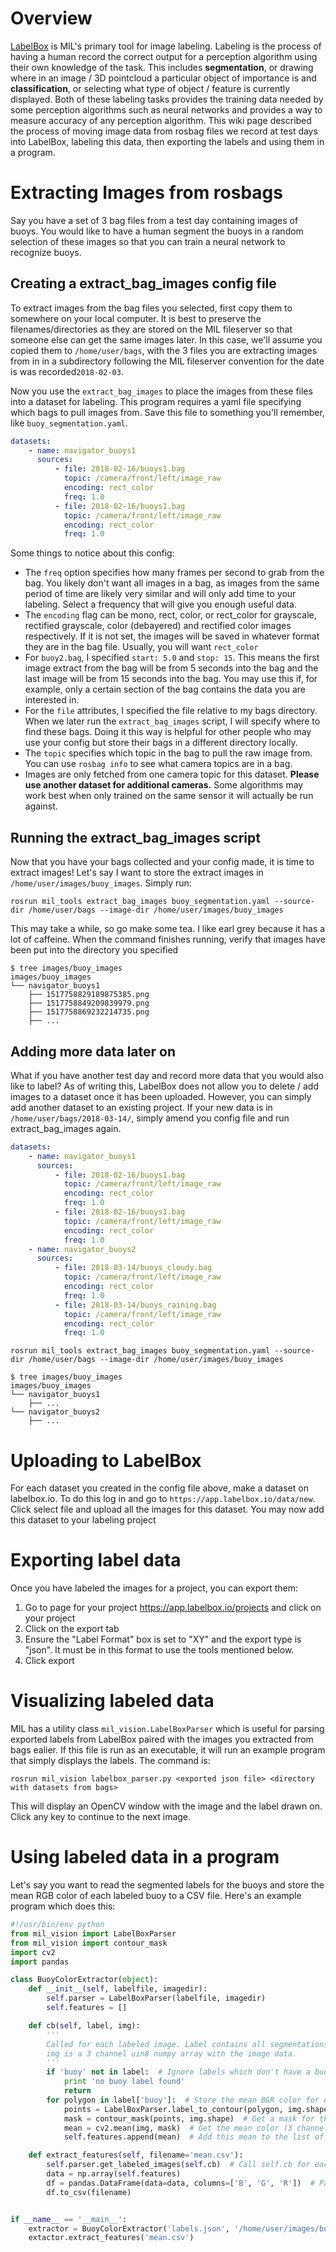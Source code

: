 # Overview
[LabelBox](https://www.labelbox.io/) is MIL's primary tool for image labeling. Labeling is the process of having a human record the correct output for a perception algorithm using their own knowledge of the task. This includes **segmentation**, or drawing where in an image / 3D pointcloud a particular object of importance is and **classification**, or selecting what type of object / feature is currently displayed. Both of these labeling tasks provides the training data needed by some perception algorithms such as neural networks and provides a way to measure accuracy of any perception algorithm. This wiki page described the process of moving image data from rosbag files we record at test days into LabelBox, labeling this data, then exporting the labels and using them in a program.

# Extracting Images from rosbags
Say you have a set of 3 bag files from a test day containing images of buoys. You would like to have a human segment the buoys in a random selection of these images so that you can train a neural network to recognize buoys.

## Creating a extract_bag_images config file
To extract images from the bag files you selected, first copy them to somewhere on your local computer. It is best to preserve the filenames/directories as they are stored on the MIL fileserver so that someone else can get the same images later. In this case, we'll assume you copied them to ```/home/user/bags```, with the 3 files you are extracting images from in in a subdirectory following the MIL fileserver convention for the date is was recorded```2018-02-03```.

Now you use the ```extract_bag_images``` to place the images from these files into a dataset for labeling. This program requires a yaml file specifying which bags to pull images from. Save this file to something you'll remember, like ```buoy_segmentation.yaml```.

```yaml
datasets:
    - name: navigator_buoys1
      sources:
          - file: 2018-02-16/buoys1.bag
            topic: /camera/front/left/image_raw
            encoding: rect_color
            freq: 1.0
          - file: 2018-02-16/buoys1.bag
            topic: /camera/front/left/image_raw
            encoding: rect_color
            freq: 1.0
```

Some things to notice about this config:

* The ```freq``` option specifies how many frames per second to grab from the bag. You likely don't want all images in a bag, as images from the same period of time are likely very similar and will only add time to your labeling. Select a frequency that will give you enough useful data.
* The ```encoding``` flag can be mono, rect, color, or rect_color for grayscale, rectified grayscale, color (debayered) and rectified color images respectively. If it is not set, the images will be saved in whatever format they are in the bag file. Usually, you will want ```rect_color```
* For ```buoy2.bag```, I specified ```start: 5.0``` and ```stop: 15```. This means the first image extract from the bag will be from 5 seconds into the bag and the last image will be from 15 seconds into the bag. You may use this if, for example, only a certain section of the bag contains the data you are interested in.
* For the ```file``` attributes, I specified the file relative to my bags directory. When we later run the ```extract_bag_images``` script, I will specify where to find these bags. Doing it this way is helpful for other people who may use your config but store their bags in a different directory locally.
* The ```topic``` specifies which topic in the bag to pull the raw image from. You can use ```rosbag info``` to see what camera topics are in a bag.
* Images are only fetched from one camera topic for this dataset. **Please use another dataset for additional cameras.** Some algorithms may work best when only trained on the same sensor it will actually be run against.

## Running the extract_bag_images script
Now that you have your bags collected and your config made, it is time to extract images! Let's say I want to store the extract images in ```/home/user/images/buoy_images```. Simply run:

```rosrun mil_tools extract_bag_images buoy_segmentation.yaml --source-dir /home/user/bags --image-dir /home/user/images/buoy_images```

This may take a while, so go make some tea. I like earl grey because it has a lot of caffeine. When the command finishes running, verify that images have been put into the directory you specified
```
$ tree images/buoy_images
images/buoy_images
└── navigator_buoys1
    ├── 1517758829189875385.png
    ├── 1517758849209839979.png
    ├── 1517758869232214735.png
    ├── ...
```

## Adding more data later on
What if you have another test day and record more data that you would also like to label? As of writing this, LabelBox does not allow you to delete / add images to a dataset once it has been uploaded. However, you can simply add another dataset to an existing project. If your new data is in ```/home/user/bags/2018-03-14/```, simply amend you config file and run extract_bag_images again.

```yaml
datasets:
    - name: navigator_buoys1
      sources:
          - file: 2018-02-16/buoys1.bag
            topic: /camera/front/left/image_raw
            encoding: rect_color
            freq: 1.0
          - file: 2018-02-16/buoys1.bag
            topic: /camera/front/left/image_raw
            encoding: rect_color
            freq: 1.0
    - name: navigator_buoys2
      sources:
          - file: 2018-03-14/buoys_cloudy.bag
            topic: /camera/front/left/image_raw
            encoding: rect_color
            freq: 1.0
          - file: 2018-03-14/buoys_raining.bag
            topic: /camera/front/left/image_raw
            encoding: rect_color
            freq: 1.0
```

```rosrun mil_tools extract_bag_images buoy_segmentation.yaml --source-dir /home/user/bags --image-dir /home/user/images/buoy_images```

```
$ tree images/buoy_images
images/buoy_images
└── navigator_buoys1
    ├── ...
└── navigator_buoys2
    ├── ...
```

# Uploading to LabelBox
For each dataset you created in the config file above, make a dataset on labelbox.io. To do this log in and go to ```https://app.labelbox.io/data/new```. Click select file and upload all the images for this dataset. You may now add this dataset to your labeling project

# Exporting label data
Once you have labeled the images for a project, you can export them:

1. Go to page for your project https://app.labelbox.io/projects and click on your project
1. Click on the export tab
1. Ensure the "Label Format" box is set to "XY" and the export type is "json". It must be in this format to use the tools mentioned below.
1. Click export

# Visualizing labeled data
MIL has a utility class ```mil_vision.LabelBoxParser``` which is useful for parsing exported labels from LabelBox paired with the images you extracted from bags ealier. If this file is run as an executable, it will run an example program that simply displays the labels. The command is:

```rosrun mil_vision labelbox_parser.py <exported json file> <directory with datasets from bags>```

This will display an OpenCV window with the image and the label drawn on. Click any key to continue to the next image.

# Using labeled data in a program
Let's say you want to read the segmented labels for the buoys and store the mean RGB color of each labeled buoy to a CSV file.
Here's an example program which does this:

```python
#!/usr/bin/env python
from mil_vision import LabelBoxParser
from mil_vision import contour_mask
import cv2
import pandas

class BuoyColorExtractor(object):
    def __init__(self, labelfile, imagedir):
        self.parser = LabelBoxParser(labelfile, imagedir)
        self.features = []

    def cb(self, label, img):
        '''
        Called for each labeled image. Label contains all segmentations in the image.
        img is a 3 channel uin8 numpy array with the image data.
        '''
        if 'buoy' not in label:  # Ignore labels which don't have a buoy
            print 'no buoy label found'
            return
        for polygon in label['buoy']:  # Store the mean BGR color for each buoy labeled in this image
            points = LabelBoxParser.label_to_contour(polygon, img.shape[0])  # convert label polygon dictionary to numpy array
            mask = contour_mask(points, img.shape)  # Get a mask for the inside of the contour
            mean = cv2.mean(img, mask)  # Get the mean color (3 channel) in this region of the image
            self.features.append(mean)  # Add this mean to the list of other means

    def extract_features(self, filename='mean.csv'):
        self.parser.get_labeled_images(self.cb)  # Call self.cb for each labeled image
        data = np.array(self.features)
        df = pandas.DataFrame(data=data, columns=['B', 'G', 'R'])  # Pandas is used just to write to csv file
        df.to_csv(filename)


if __name__ == '__main__':
    extractor = BuoyColorExtractor('labels.json', '/home/user/images/buoy_images')
    extactor.extract_features('mean.csv')
```
